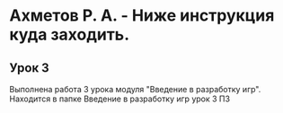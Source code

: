 # Ахметов Р. А. - Ниже инструкция куда заходить.

## Урок 3

Выполнена работа 3 урока модуля "Введение в разработку игр". Находится в папке Введение в разработку игр урок 3 ПЗ
